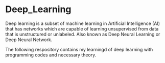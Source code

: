 # Deep_Learning

Deep learning is a subset of machine learning in Artificial Intelligence (AI) that has networks which are capable of learning unsupervised from data that is unstructured or unlabeled. Also known as Deep Neural Learning or Deep Neural Network.

The following respository contains my learningd of deep learning with programming codes and necessary theory. 
